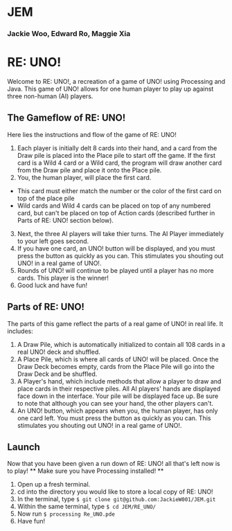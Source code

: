 # JEM
### Jackie Woo, Edward Ro, Maggie Xia

# RE: UNO!
Welcome to RE: UNO!, a recreation of a game of UNO! using Processing and Java. This game of UNO! allows for one human player to play up against three non-human (AI) players. 

## The Gameflow of RE: UNO!
Here lies the instructions and flow of the game of RE: UNO!
1. Each player is initially delt 8 cards into their hand, and a card from the Draw pile is placed into the Place pile to start off the game. If the first card is a Wild 4 card or a Wild card, the program will draw another card from the Draw pile and place it onto the Place pile.
2. You, the human player, will place the first card.
  - This card must either match the number or the color of the first card on top of the place pile
  - Wild cards and Wild 4 cards can be placed on top of any numbered card, but can't be placed on top of Action cards (described further in Parts of RE: UNO! section below).
3. Next, the three AI players will take thier turns. The AI Player immediately to your left goes second.
4. If you have one card, an UNO! button will be displayed, and you must press the button as quickly as you can. This stimulates you shouting out UNO! in a real game of UNO!.
5. Rounds of UNO! will continue to be played until a player has no more cards. This player is the winner!
6. Good luck and have fun!
  
## Parts of RE: UNO!
The parts of this game reflect the parts of a real game of UNO! in real life. It includes:
1. A Draw Pile, which is automatically initialized to contain all 108 cards in a real UNO! deck and shuffled.
2. A Place Pile, which is where all cards of UNO! will be placed. Once the Draw Deck becomes empty, cards from the Place Pile will go into the Draw Deck and be shuffled.
3. A Player's hand, which include methods that allow a player to draw and place cards in their respective piles. All AI players' hands are displayed face down in the interface. Your pile will be displayed face up. Be sure to note that although you can see your hand, the other players can't.
4. An UNO! button, which appears when you, the human player, has only one card left. You must press the button as quickly as you can. This stimulates you shouting out UNO! in a real game of UNO!.

## Launch
Now that you have been given a run down of RE: UNO! all that's left now is to play!
** Make sure you have Processing installed! **
1. Open up a fresh terminal.
2. cd into the directory you would like to store a local copy of RE: UNO!
3. In the terminal, type `$ git clone git@github.com:JackieW001/JEM.git`
4. Within the same terminal, type `$ cd JEM/RE_UNO/`
5. Now run `$ processing Re_UNO.pde`
6. Have fun!
